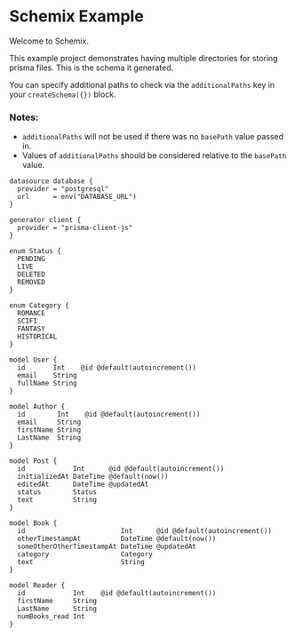 # Schemix Example

Welcome to Schemix.

This example project demonstrates having multiple directories for storing prisma files. This is the schema it generated. 

You can specify additional paths to check via the `additionalPaths` key in your `createSchema({})` block.

### Notes:
- `additionalPaths` will not be used if there was no `basePath` value passed in.
- Values of `additionalPaths` should be considered relative to the `basePath` value.

```prisma
datasource database {
  provider = "postgresql"
  url      = env("DATABASE_URL")
}

generator client {
  provider = "prisma-client-js"
}

enum Status {
  PENDING
  LIVE
  DELETED
  REMOVED
}

enum Category {
  ROMANCE
  SCIFI
  FANTASY
  HISTORICAL
}

model User {
  id       Int    @id @default(autoincrement())
  email    String
  fullName String
}

model Author {
  id        Int    @id @default(autoincrement())
  email     String
  firstName String
  LastName  String
}

model Post {
  id            Int      @id @default(autoincrement())
  initializedAt DateTime @default(now())
  editedAt      DateTime @updatedAt
  status        Status
  text          String
}

model Book {
  id                        Int      @id @default(autoincrement())
  otherTimestampAt          DateTime @default(now())
  someOtherOtherTimestampAt DateTime @updatedAt
  category                  Category
  text                      String
}

model Reader {
  id            Int    @id @default(autoincrement())
  firstName     String
  LastName      String
  numBooks_read Int
}

```
